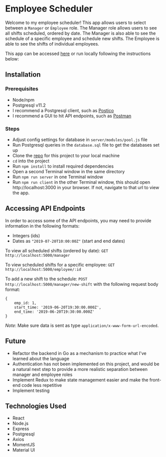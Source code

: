 # Employee Scheduler

Welcome to my employee scheduler! This app allows users to select between a `Manager` or `Employee` role. The Manager role allows users to see all shifts scheduled, ordered by date. The Manager is also able to see the schedule of a specific employee and schedule new shifts. The Employee is able to see the shifts of individual employees.

This app can be accessed [here](https://employee-scheduler.herokuapp.com) or run locally following the instructions below:

## Installation

### Prerequisites

- Node/npm
- Postgresql v11.2
- I recommend a Postgresql client, such as [Postico](https://eggerapps.at/postico/)
- I recommend a GUI to hit API endpoints, such as [Postman](https://www.getpostman.com/)

### Steps

- Adjust config settings for database in `server/modules/pool.js` file
- Run Postgresql queries in the `database.sql` file to get the databases set up
- Clone the [repo](https://github.com/Lysautumn/employee-scheduler) for this project to your local machine
- `cd` into the project
- Run `npm install` to install required dependencies
- Open a second Terminal window in the same directory
- Run `npm run server` in one Terminal window
- Run `npm run client` in the other Terminal window, this should open http://localhost:3000 in your browser. If not, navigate to that url to view the app.

## Accessing API Endpoints

In order to access some of the API endpoints, you may need to provide information in the following formats:

- Integers (ids)
- Dates as `"2019-07-20T10:00:00Z"` (start and end dates)

To view all scheduled shifts (ordered by date): `GET http://localhost:5000/manager`

To view scheduled shifts for a specific employee: `GET http://localhost:5000/employee/:id`

To add a new shift to the schedule: `POST http://localhost:5000/manager/new-shift` with the following request body format:
```
{
    emp_id: 1,
    start_time: '2019-06-20T19:30:00.000Z',
    end_time: '2019-06-20T19:30:00.000Z'
}
```
*Note*: Make sure data is sent as type `application/x-www-form-url-encoded`.

## Future 

- Refactor the backend in Go as a mechanism to practice what I've learned about the language
- Authentication has not been implemented on this project, and would be a natural next step to provide a more realistic separation between manager and employee roles
- Implement Redux to make state management easier and make the front-end code less repetitive
- Implement testing

## Technologies Used

- React
- Node.js
- Express
- Postgresql
- Axios
- MomentJS
- Material UI